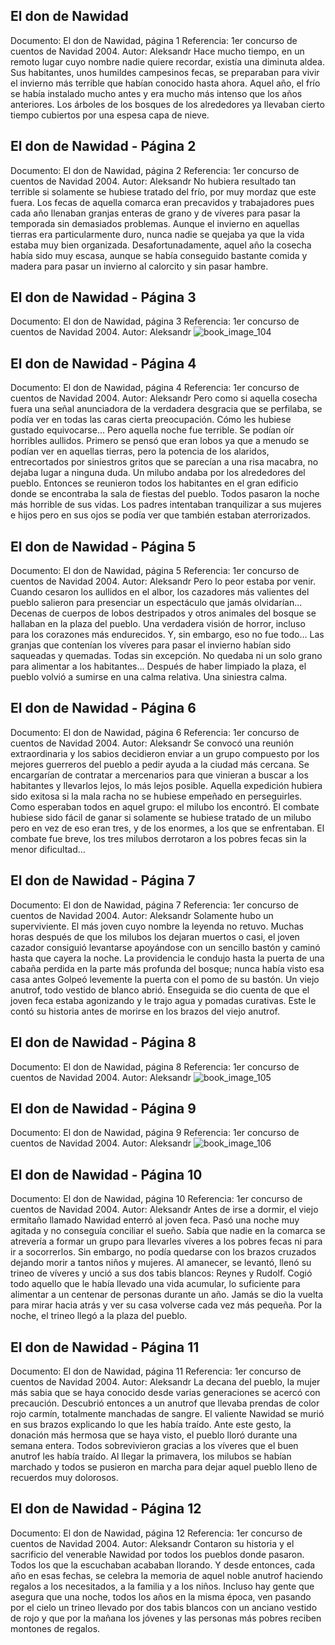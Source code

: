 ## El don de Nawidad
Documento: El don de Nawidad, página 1
Referencia: 1er concurso de cuentos de Navidad 2004.
Autor: Aleksandr
Hace mucho tiempo, en un remoto lugar cuyo nombre nadie quiere recordar, existía una diminuta aldea.
Sus habitantes, unos humildes campesinos fecas, se preparaban para vivir el invierno más terrible que habían conocido hasta ahora. Aquel año, el frío se había instalado mucho antes y era mucho más intenso que los años anteriores. Los árboles de los bosques de los alrededores ya llevaban cierto tiempo cubiertos por una espesa capa de nieve.

## El don de Nawidad - Página 2
Documento: El don de Nawidad, página 2
Referencia: 1er concurso de cuentos de Navidad 2004.
Autor: Aleksandr
No hubiera resultado tan terrible si solamente se hubiese tratado del frío, por muy mordaz que este fuera. Los fecas de aquella comarca eran precavidos y trabajadores pues cada año llenaban granjas enteras de grano y de víveres para pasar la temporada sin demasiados problemas. Aunque el invierno en aquellas tierras era particularmente duro, nunca nadie se quejaba ya que la vida estaba muy bien organizada.
Desafortunadamente, aquel año la cosecha había sido muy escasa, aunque se había conseguido bastante comida y madera para pasar un invierno al calorcito y sin pasar hambre.

## El don de Nawidad - Página 3
Documento: El don de Nawidad, página 3
Referencia: 1er concurso de cuentos de Navidad 2004.
Autor: Aleksandr
![book_image_104](https://media.discordapp.net/attachments/1105643336989159555/1105647460682039416/104.jpg)

## El don de Nawidad - Página 4
Documento: El don de Nawidad, página 4
Referencia: 1er concurso de cuentos de Navidad 2004.
Autor: Aleksandr
Pero como si aquella cosecha fuera una señal anunciadora de la verdadera desgracia que se perfilaba, se podía ver en todas las caras cierta preocupación.
Cómo les hubiese gustado equivocarse... Pero aquella noche fue terrible. Se podían oír horribles aullidos. Primero se pensó que eran lobos ya que a menudo se podían ver en aquellas tierras, pero la potencia de los alaridos, entrecortados por siniestros gritos que se parecían a una risa macabra, no dejaba lugar a ninguna duda. Un milubo andaba por los alrededores del pueblo.
Entonces se reunieron todos los habitantes en el gran edificio donde se encontraba la sala de fiestas del pueblo. Todos pasaron la noche más horrible de sus vidas. Los padres intentaban tranquilizar a sus mujeres e hijos pero en sus ojos se podía ver que también estaban aterrorizados.

## El don de Nawidad - Página 5
Documento: El don de Nawidad, página 5
Referencia: 1er concurso de cuentos de Navidad 2004.
Autor: Aleksandr
Pero lo peor estaba por venir. Cuando cesaron los aullidos en el albor, los cazadores más valientes del pueblo salieron para presenciar un espectáculo que jamás olvidarían...
Decenas de cuerpos de lobos destripados y otros animales del bosque se hallaban en la plaza del pueblo. Una verdadera visión de horror, incluso para los corazones más endurecidos.
Y, sin embargo, eso no fue todo... Las granjas que contenían los víveres para pasar el invierno habían sido saqueadas y quemadas. Todas sin excepción. No quedaba ni un solo grano para alimentar a los habitantes...
Después de haber limpiado la plaza, el pueblo volvió a sumirse en una calma relativa. Una siniestra calma.

## El don de Nawidad - Página 6
Documento: El don de Nawidad, página 6
Referencia: 1er concurso de cuentos de Navidad 2004.
Autor: Aleksandr
Se convocó una reunión extraordinaria y los sabios decidieron enviar a un grupo compuesto por los mejores guerreros del pueblo a pedir ayuda a la ciudad más cercana. Se encargarían de contratar a mercenarios para que vinieran a buscar a los habitantes y llevarlos lejos, lo más lejos posible.
Aquella expedición hubiera sido exitosa si la mala racha no se hubiese empeñado en perseguirles. Como esperaban todos en aquel grupo: el milubo los encontró. El combate hubiese sido fácil de ganar si solamente se hubiese tratado de un milubo pero en vez de eso eran tres, y de los enormes, a los que se enfrentaban. El combate fue breve, los tres milubos derrotaron a los pobres fecas sin la menor dificultad...

## El don de Nawidad - Página 7
Documento: El don de Nawidad, página 7
Referencia: 1er concurso de cuentos de Navidad 2004.
Autor: Aleksandr
Solamente hubo un superviviente. El más joven cuyo nombre la leyenda no retuvo. Muchas horas después de que los milubos los dejaran muertos o casi, el joven cazador consiguió levantarse apoyándose con un sencillo bastón y caminó hasta que cayera la noche. La providencia le condujo hasta la puerta de una cabaña perdida en la parte más profunda del bosque; nunca había visto esa casa antes Golpeó levemente la puerta con el pomo de su bastón.
Un viejo anutrof, todo vestido de blanco abrió. Enseguida se dio cuenta de que el joven feca estaba agonizando y le trajo agua y pomadas curativas. Este le contó su historia antes de morirse en los brazos del viejo anutrof.

## El don de Nawidad - Página 8
Documento: El don de Nawidad, página 8
Referencia: 1er concurso de cuentos de Navidad 2004.
Autor: Aleksandr
![book_image_105](https://media.discordapp.net/attachments/1105643336989159555/1105647462594641920/105.jpg)

## El don de Nawidad - Página 9
Documento: El don de Nawidad, página 9
Referencia: 1er concurso de cuentos de Navidad 2004.
Autor: Aleksandr
![book_image_106](https://media.discordapp.net/attachments/1105643336989159555/1105647482513403985/106.jpg)

## El don de Nawidad - Página 10
Documento: El don de Nawidad, página 10
Referencia: 1er concurso de cuentos de Navidad 2004.
Autor: Aleksandr
Antes de irse a dormir, el viejo ermitaño llamado Nawidad enterró al joven feca. Pasó una noche muy agitada y no conseguía conciliar el sueño. Sabía que nadie en la comarca se atrevería a formar un grupo para llevarles víveres a los pobres fecas ni para ir a socorrerlos. Sin embargo, no podía quedarse con los brazos cruzados dejando morir a tantos niños y mujeres.
Al amanecer, se levantó, llenó su trineo de víveres y unció a sus dos tabis blancos: Reynes y Rudolf. Cogió todo aquello que le había llevado una vida acumular, lo suficiente para alimentar a un centenar de personas durante un año.
Jamás se dio la vuelta para mirar hacia atrás y ver su casa volverse cada vez más pequeña.
Por la noche, el trineo llegó a la plaza del pueblo.

## El don de Nawidad - Página 11
Documento: El don de Nawidad, página 11
Referencia: 1er concurso de cuentos de Navidad 2004.
Autor: Aleksandr
La decana del pueblo, la mujer más sabia que se haya conocido desde varias generaciones se acercó con precaución.
Descubrió entonces a un anutrof que llevaba prendas de color rojo carmín, totalmente manchadas de sangre. El valiente Nawidad se murió en sus brazos explicando lo que les había traído. Ante este gesto, la donación más hermosa que se haya visto, el pueblo lloró durante una semana entera. Todos sobrevivieron gracias a los víveres que el buen anutrof les había traído.
Al llegar la primavera, los milubos se habían marchado y todos se pusieron en marcha para dejar aquel pueblo lleno de recuerdos muy dolorosos.

## El don de Nawidad - Página 12
Documento: El don de Nawidad, página 12
Referencia: 1er concurso de cuentos de Navidad 2004.
Autor: Aleksandr
Contaron su historia y el sacrificio del venerable Nawidad por todos los pueblos donde pasaron. Todos los que la escuchaban acababan llorando. Y desde entonces, cada año en esas fechas, se celebra la memoria de aquel noble anutrof haciendo regalos a los necesitados, a la familia y a los niños.
Incluso hay gente que asegura que una noche, todos los años en la misma época, ven pasando por el cielo un trineo llevado por dos tabis blancos con un anciano vestido de rojo y que por la mañana los jóvenes y las personas más pobres reciben montones de regalos.
